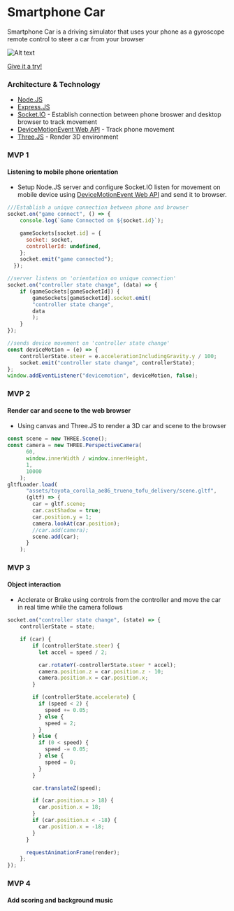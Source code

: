 # Smartphone Car

Smartphone Car is a driving simulator that uses your phone as a gyroscope remote control to steer a car from your browser

![Alt text](https://media3.giphy.com/media/N8HhQ0F0JLwGrSA0g9/giphy.gif)

[Give it a try!](https://smartphonecar.herokuapp.com/)

### Architecture & Technology

- [Node.JS](https://nodejs.org/en/)
- [Express.JS](https://expressjs.com/)
- [Socket.IO](https://socket.io/) - Establish connection between phone broswer and desktop browser to track movement
- [DeviceMotionEvent Web API](https://developer.mozilla.org/en-US/docs/Web/API/DeviceMotionEvent) - Track phone movement
- [Three.JS](https://threejs.org/) - Render 3D environment

### MVP 1

#### Listening to mobile phone orientation

- Setup Node.JS server and configure Socket.IO listen for movement on mobile device using [DeviceMotionEvent Web API](https://developer.mozilla.org/en-US/docs/Web/API/DeviceMotionEvent) and send it to browser.

```JavaScript
///Establish a unique connection between phone and browser
socket.on("game connect", () => {
    console.log(`Game Connected on ${socket.id}`);

    gameSockets[socket.id] = {
      socket: socket,
      controllerId: undefined,
    };
    socket.emit("game connected");
  });
```

```JavaScript
//server listens on 'orientation on unique connection'
socket.on("controller state change", (data) => {
    if (gameSockets[gameSocketId]) {
        gameSockets[gameSocketId].socket.emit(
        "controller state change",
        data
        );
    }
});
```

```JavaScript
//sends device movement on 'controller state change'
const deviceMotion = (e) => {
    controllerState.steer = e.accelerationIncludingGravity.y / 100;
    socket.emit("controller state change", controllerState);
};
window.addEventListener("devicemotion", deviceMotion, false);
```

### MVP 2

#### Render car and scene to the web browser

- Using canvas and Three.JS to render a 3D car and scene to the browser

```JavaScript
const scene = new THREE.Scene();
const camera = new THREE.PerspectiveCamera(
      60,
      window.innerWidth / window.innerHeight,
      1,
      10000
    );
gltfLoader.load(
      "assets/toyota_corolla_ae86_trueno_tofu_delivery/scene.gltf",
      (gltf) => {
        car = gltf.scene;
        car.castShadow = true;
        car.position.y = 1;
        camera.lookAt(car.position);
        //car.add(camera);
        scene.add(car);
      }
    );
```

### MVP 3

#### Object interaction

- Acclerate or Brake using controls from the controller and move the car in real time while the camera follows

```JavaScript
socket.on("controller state change", (state) => {
    controllerState = state;

    if (car) {
        if (controllerState.steer) {
          let accel = speed / 2;

          car.rotateY(-controllerState.steer * accel);
          camera.position.z = car.position.z - 10;
          camera.position.x = car.position.x;
        }

        if (controllerState.accelerate) {
          if (speed < 2) {
            speed += 0.05;
          } else {
            speed = 2;
          }
        } else {
          if (0 < speed) {
            speed -= 0.05;
          } else {
            speed = 0;
          }
        }

        car.translateZ(speed);

        if (car.position.x > 18) {
          car.position.x = 18;
        }
        if (car.position.x < -18) {
          car.position.x = -18;
        }
      }

      requestAnimationFrame(render);
    };
});
```

### MVP 4

#### Add scoring and background music
